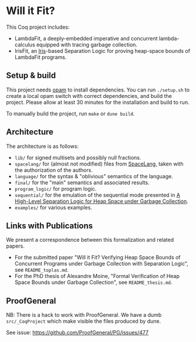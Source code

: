 # Will it Fit?

This Coq project includes:

* LambdaFit, a deeply-embedded imperative and concurrent
  lambda-calculus equipped with tracing garbage collection.
* IrisFit, an [Iris](https://iris-project.org/)-based Separation Logic
  for proving heap-space bounds of LambdaFit programs.

## Setup & build

This project needs [opam](https://opam.ocaml.org/doc/Install.html) to install dependencies.
You can run `./setup.sh` to create a local opam switch with correct
dependencies, and build the project.
Please allow at least 30 minutes for the installation and build to
run.

To manually build the project, run `make` or `dune build`.

## Architecture

The architecture is as follows:

* `lib/` for signed multisets and possibly null fractions.
* `spacelang/` for (almost not modified) files from
  [SpaceLang](https://gitlab.inria.fr/fpottier/diamonds/), taken with
  the authorization of the authors.
* `language/` for the syntax & "oblivious" semantics of the
  language.
* `final/` for the "main" semantics and associated results.
* `program_logic/` for program logic.
* `sequential/` for the emulation of the sequential mode presented
in [A High-Level Separation Logic for Heap Space under Garbage Collection](https://doi.org/10.5281/zenodo.7129302).
* `examples/` for various examples.

## Links with Publications

We present a correspondence between this formalization and related
papers.

* For the submitted paper "Will it Fit? Verifying Heap Space Bounds of
  Concurrent Programs under Garbage Collection with Separation Logic",
  see `README_toplas.md`.
* For the PhD thesis of Alexandre Moine, "Formal Verification of Heap
  Space Bounds under Garbage Collection",
  see `README_thesis.md`.

## ProofGeneral

NB: There is a hack to work with ProofGeneral.
We have a dumb `src/_CoqProject` which make visible the files
produced by dune.

See issue: https://github.com/ProofGeneral/PG/issues/477
